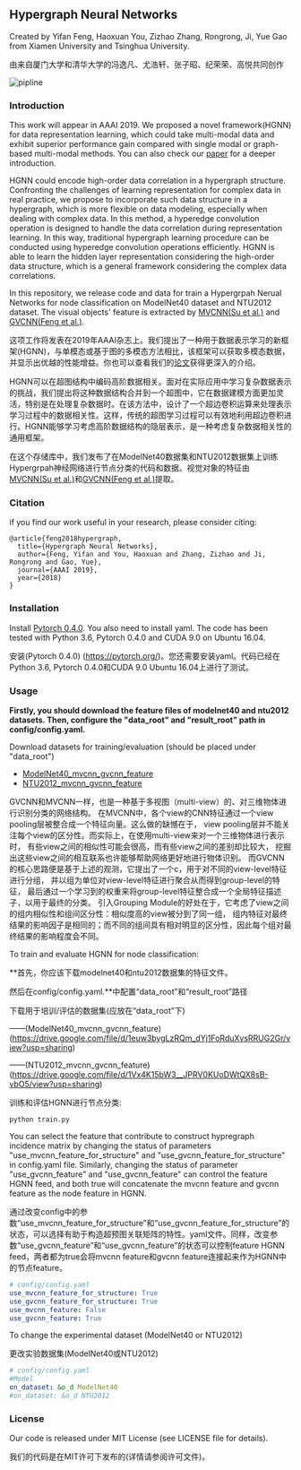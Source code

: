 ## Hypergraph Neural Networks
Created by Yifan Feng, Haoxuan You, Zizhao Zhang, Rongrong, Ji, Yue Gao from Xiamen University and Tsinghua University.

由来自厦门大学和清华大学的冯逸凡、尤浩轩、张子昭、纪荣荣、高悦共同创作

![pipline](doc/pipline.png)

### Introduction
This work will appear in AAAI 2019. We proposed a novel framework(HGNN) for data representation learning, which could take multi-modal data and exhibit superior performance gain compared with single modal or graph-based multi-modal methods. You can also check our [paper](http://gaoyue.org/paper/HGNN.pdf) for a deeper introduction.

HGNN could encode high-order data correlation in a hypergraph structure. Confronting the challenges of learning representation for complex data in real practice, we propose to incorporate such data structure in a hypergraph, which is more flexible on data modeling, especially when dealing with complex data. In this method, a hyperedge convolution operation is designed to handle the data correlation during representation learning. In this way, traditional hypergraph learning procedure can be conducted using hyperedge convolution operations efficiently. HGNN is able to learn the hidden layer representation considering the high-order data structure, which is a general framework considering the complex data correlations.

In this repository, we release code and data for train a Hypergrpah Nerual Networks for node classification on ModelNet40 dataset and NTU2012 dataset. The visual objects' feature is extracted by [MVCNN(Su et al.)](http://vis-www.cs.umass.edu/mvcnn/docs/su15mvcnn.pdf) and [GVCNN(Feng et al.)](http://openaccess.thecvf.com/content_cvpr_2018/papers/Feng_GVCNN_Group-View_Convolutional_CVPR_2018_paper.pdf).

这项工作将发表在2019年AAAI杂志上。我们提出了一种用于数据表示学习的新框架(HGNN)，与单模态或基于图的多模态方法相比，该框架可以获取多模态数据，并显示出优越的性能增益。你也可以查看我们的[论文](http://gaoyue.org/paper/HGNN.pdf)获得更深入的介绍。

HGNN可以在超图结构中编码高阶数据相关。面对在实际应用中学习复杂数据表示的挑战，我们提出将这种数据结构合并到一个超图中，它在数据建模方面更加灵活，特别是在处理复杂数据时。在该方法中，设计了一个超边卷积运算来处理表示学习过程中的数据相关性。这样，传统的超图学习过程可以有效地利用超边卷积进行。HGNN能够学习考虑高阶数据结构的隐层表示，是一种考虑复杂数据相关性的通用框架。

在这个存储库中，我们发布了在ModelNet40数据集和NTU2012数据集上训练Hypergrpah神经网络进行节点分类的代码和数据。视觉对象的特征由[MVCNN(Su et al.)](http://vis-www.cs.umass.edu/mvcnn/docs/su15mvcnn.pdf)和[GVCNN(Feng et al.)](http://openaccess.thecvf.com/content_cvpr_2018/papers/Feng_GVCNN_Group-View_Convolutional_CVPR_2018_paper.pdf)提取。


### Citation
if you find our work useful in your research, please consider citing:

    @article{feng2018hypergraph,
      title={Hypergraph Neural Networks},
      author={Feng, Yifan and You, Haoxuan and Zhang, Zizhao and Ji, Rongrong and Gao, Yue},
      journal={AAAI 2019},
      year={2018}
    }

### Installation
Install [Pytorch 0.4.0](https://pytorch.org/). You also need to install yaml. The code has been tested with Python 3.6, Pytorch 0.4.0 and CUDA 9.0 on Ubuntu 16.04.

安装(Pytorch 0.4.0) (https://pytorch.org/)。您还需要安装yaml。代码已经在Python 3.6, Pytorch 0.4.0和CUDA 9.0 Ubuntu 16.04上进行了测试。

### Usage

**Firstly, you should download the feature files of modelnet40 and ntu2012 datasets.
Then, configure the "data_root" and "result_root" path in config/config.yaml.**

Download datasets for training/evaluation  (should be placed under "data_root")
- [ModelNet40_mvcnn_gvcnn_feature](https://drive.google.com/file/d/1euw3bygLzRQm_dYj1FoRduXvsRRUG2Gr/view?usp=sharing)
- [NTU2012_mvcnn_gvcnn_feature](https://drive.google.com/file/d/1Vx4K15bW3__JPRV0KUoDWtQX8sB-vbO5/view?usp=sharing)

GVCNN和MVCNN一样，也是一种基于多视图（multi-view）的、对三维物体进行识别分类的网络结构。
在MVCNN中，各个view的CNN特征通过一个view pooling层被整合成一个特征向量。这么做的缺憾在于，
view pooling层并不能关注每个view的区分性。而实际上，在使用multi-view来对一个三维物体进行表示时，
有些view之间的相似性可能会很高，而有些view之间的差别却比较大，
挖掘出这些view之间的相互联系也许能够帮助网络更好地进行物体识别。
而GVCNN的核心思路便是基于上述的观测，它提出了一个c，用于对不同的view-level特征进行分组，
并以组为单位对view-level特征进行聚合从而得到group-level的特征，
最后通过一个学习到的权重来将group-level特征整合成一个全局特征描述子，以用于最终的分类。
引入Grouping Module的好处在于，它考虑了view之间的组内相似性和组间区分性：相似度高的view被分到了同一组，
组内特征对最终结果的影响因子是相同的；而不同的组间具有相对明显的区分性，因此每个组对最终结果的影响程度会不同。

To train and evaluate HGNN for node classification:

**首先，你应该下载modelnet40和ntu2012数据集的特征文件。

然后在config/config.yaml.**中配置“data_root”和“result_root”路径

下载用于培训/评估的数据集(应放在“data_root”下)

——(ModelNet40_mvcnn_gvcnn_feature) (https://drive.google.com/file/d/1euw3bygLzRQm_dYj1FoRduXvsRRUG2Gr/view?usp=sharing)

——(NTU2012_mvcnn_gvcnn_feature) (https://drive.google.com/file/d/1Vx4K15bW3__JPRV0KUoDWtQX8sB-vbO5/view?usp=sharing)

训练和评估HGNN进行节点分类:

```
python train.py
```
You can select the feature that contribute to construct hypregraph incidence matrix by changing the status of parameters "use_mvcnn_feature_for_structure" and "use_gvcnn_feature_for_structure" in config.yaml file. Similarly, changing the status of parameter "use_gvcnn_feature" and "use_gvcnn_feature" can control the feature HGNN feed, and both true will concatenate the mvcnn feature and gvcnn feature as the node feature in HGNN.

通过改变config中的参数“use_mvcnn_feature_for_structure”和“use_gvcnn_feature_for_structure”的状态，可以选择有助于构造超预图关联矩阵的特性。yaml文件。同样，改变参数“use_gvcnn_feature”和“use_gvcnn_feature”的状态可以控制feature HGNN feed，两者都为true会将mvcnn feature和gvcnn feature连接起来作为HGNN中的节点feature。

```yaml
# config/config.yaml
use_mvcnn_feature_for_structure: True
use_gvcnn_feature_for_structure: True
use_mvcnn_feature: False
use_gvcnn_feature: True
```
To change the experimental dataset (ModelNet40 or NTU2012)

更改实验数据集(ModelNet40或NTU2012)

```yaml
# config/config.yaml
#Model
on_dataset: &o_d ModelNet40
#on_dataset: &o_d NTU2012
```
### License
Our code is released under MIT License (see LICENSE file for details).

我们的代码是在MIT许可下发布的(详情请参阅许可文件)。

